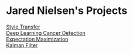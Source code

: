 # Jared Nielsen's Projects

[Style Transfer](/style-transfer.html)  
[Deep Learning Cancer Detection](/cancer-detection.html)  
[Expectation Maximization](/expectation-maximization.html)  
[Kalman Filter](/kalman-filter-personal-data.html)  
